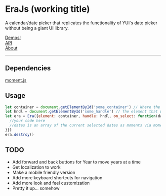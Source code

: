 # EraJs (working title)
A calendar/date picker that replicates the functionality of YUI's date picker without being a giant UI library.

[Demos!](https://ayehavgunne.github.io/erajs/)  
[API](https://ayehavgunne.github.io/erajs/api.html)  
[About](https://ayehavgunne.github.io/erajs/about.html)  

---

## Dependencies
[moment.js](https://momentjs.com)

## Usage
```javascript
let container = document.getElementById('some_container') // Where the calendar will reside in HTML
let hndl = document.getElementById('some_handle') // The element that when clicked with reveal the hidden calendar
let era = Era({element: container, handle: hndl, on_select: function(dates) {
  //your code here
  //dates is an array of the current selected dates as moments via moment.js
}})
era.destroy()

``` 

## TODO

- Add forward and back buttons for Year to move years at a time
- Get localization to work
- Make a mobile friendly version
- Add more keyboard shortcuts for navigation
- Add more look and feel customization
- Pretty it up... somehow
